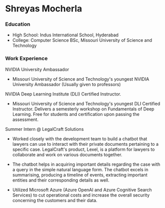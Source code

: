 # Shreyas Mocherla

### Education
- High School: Indus International School, Hyderabad
- College: Computer Science BSc, Missouri University of Science and Technology

### Work Experience
NVIDIA University Ambassador
- Missouri University of Science and Technology's youngest NVIDIA University Ambassador (Usually given to professors)

NVIDIA Deep Learning Institute (DLI) Certified Instructor.
- Missouri University of Science and Technology's youngest DLI Certified Instructor. Delivers a semesterly workshop on Fundamentals of Deep Learning. Free for students and certification upon passing the assessment.

Summer Intern @ LegalCraft Solutions
- Worked closely with the development team to build a chatbot that lawyers can use to interact with their private documents pertaining to a specific case. LegalCraft's product, Lexel, is a platform for lawyers to collaborate and work on various documents together.

- The chatbot helps in acquiring important details regarding the case with a query in the simple natural language form. The chatbot excels in summarising, producing a timeline of events, extracting important entities and their corresponding details as well.

- Utilized Microsoft Azure (Azure OpenAI and Azure Cognitive Search Services) to cut operational costs and increase the overall security concerning the customers and their data.
